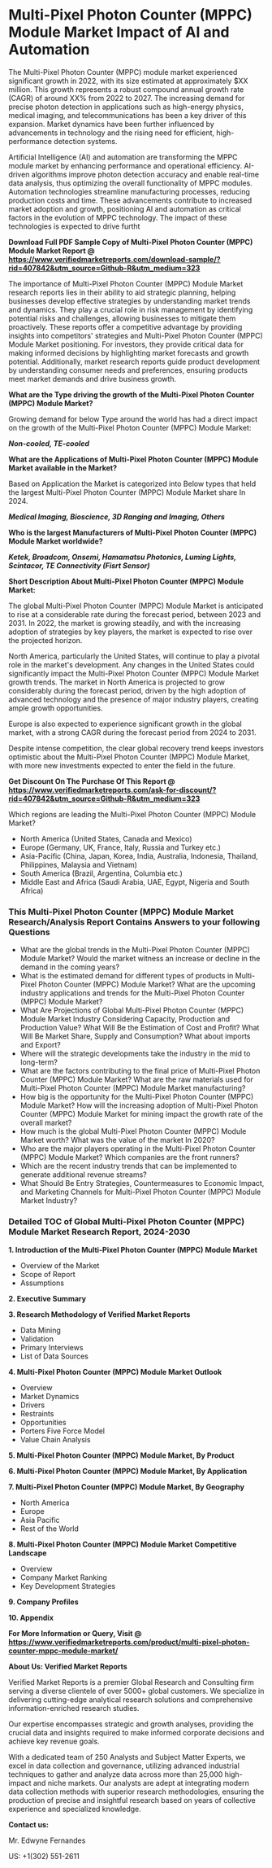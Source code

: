 <meta name="title" content="Global Multi-Pixel Photon Counter (MPPC) Module Market Impact of AI and Automation"><meta name="description" content="The Multi-Pixel Photon Counter (MPPC) module market experienced significant growth in 2022, with its size estimated at approximately $XX million. This growth represent"><meta name="title" content="Multi-Pixel Photon Counter (MPPC) Module Market Size, Share, Scope, Trends, Growth, Opportunities, Analysis, Forecast"><h1>Multi-Pixel Photon Counter (MPPC) Module Market Impact of AI and Automation</h1><p>The Multi-Pixel Photon Counter (MPPC) module market experienced significant growth in 2022, with its size estimated at approximately $XX million. This growth represents a robust compound annual growth rate (CAGR) of around XX% from 2022 to 2027. The increasing demand for precise photon detection in applications such as high-energy physics, medical imaging, and telecommunications has been a key driver of this expansion. Market dynamics have been further influenced by advancements in technology and the rising need for efficient, high-performance detection systems.</p><p>Artificial Intelligence (AI) and automation are transforming the MPPC module market by enhancing performance and operational efficiency. AI-driven algorithms improve photon detection accuracy and enable real-time data analysis, thus optimizing the overall functionality of MPPC modules. Automation technologies streamline manufacturing processes, reducing production costs and time. These advancements contribute to increased market adoption and growth, positioning AI and automation as critical factors in the evolution of MPPC technology. The impact of these technologies is expected to drive furtht</p><p id="" class=""><strong>Download Full PDF Sample Copy of Multi-Pixel Photon Counter (MPPC) Module Market Report @ <a href="https://www.verifiedmarketreports.com/download-sample/?rid=407842&utm_source=Github-R&utm_medium=323" target="_blank">https://www.verifiedmarketreports.com/download-sample/?rid=407842&utm_source=Github-R&utm_medium=323</a></strong></p><p>The importance of&nbsp;Multi-Pixel Photon Counter (MPPC) Module Market research reports lies in their ability to aid strategic planning, helping businesses develop effective strategies by understanding market trends and dynamics. They play a crucial role in risk management by identifying potential risks and challenges, allowing businesses to mitigate them proactively. These reports offer a competitive advantage by providing insights into competitors' strategies and Multi-Pixel Photon Counter (MPPC) Module Market positioning. For investors, they provide critical data for making informed decisions by highlighting market forecasts and growth potential. Additionally, market research reports guide product development by understanding consumer needs and preferences, ensuring products meet market demands and drive business growth.</p><p><strong>What are the&nbsp;Type driving the growth of the Multi-Pixel Photon Counter (MPPC) Module Market?</strong></p><p id="" class="">Growing demand for below Type around the world has had a direct impact on the growth of the Multi-Pixel Photon Counter (MPPC) Module Market:</p><em><strong>Non-cooled, TE-cooled</strong></em></p><strong>What are the&nbsp;Applications&nbsp;of Multi-Pixel Photon Counter (MPPC) Module Market available in the Market?</strong></p><p id="" class="">Based on Application the Market is categorized into Below types that held the largest Multi-Pixel Photon Counter (MPPC) Module Market share In 2024.</p><em><strong>Medical Imaging, Bioscience, 3D Ranging and Imaging, Others</strong></em></p><strong>Who is the largest Manufacturers of Multi-Pixel Photon Counter (MPPC) Module Market worldwide?</strong></p><p><em><strong>Ketek, Broadcom, Onsemi, Hamamatsu Photonics, Luming Lights, Scintacor, TE Connectivity (Fisrt Sensor)</strong></em></p><p id="" class=""><strong>Short Description About Multi-Pixel Photon Counter (MPPC) Module Market:</strong></p><p>The global Multi-Pixel Photon Counter (MPPC) Module Market is anticipated to rise at a considerable rate during the forecast period, between 2023 and 2031. In 2022, the market is growing steadily, and with the increasing adoption of strategies by key players, the market is expected to rise over the projected horizon.</p><p>North America, particularly the United States, will continue to play a pivotal role in the market's development. Any changes in the United States could significantly impact the Multi-Pixel Photon Counter (MPPC) Module Market growth trends. The market in North America is projected to grow considerably during the forecast period, driven by the high adoption of advanced technology and the presence of major industry players, creating ample growth opportunities.</p><p>Europe is also expected to experience significant growth in the global market, with a strong CAGR during the forecast period from 2024 to 2031.</p><p>Despite intense competition, the clear global recovery trend keeps investors optimistic about the Multi-Pixel Photon Counter (MPPC) Module Market, with more new investments expected to enter the field in the future.</p><p id="" class=""><strong>Get Discount On The Purchase Of This Report @ <a href="https://www.verifiedmarketreports.com/ask-for-discount/?rid=407842&utm_source=Github-R&utm_medium=323" target="_blank">https://www.verifiedmarketreports.com/ask-for-discount/?rid=407842&utm_source=Github-R&utm_medium=323</a></strong></p>Which regions are leading the Multi-Pixel Photon Counter (MPPC) Module Market?</p><ul><li>North America (United States, Canada and Mexico)</li><li>Europe (Germany, UK, France, Italy, Russia and Turkey etc.)</li><li>Asia-Pacific (China, Japan, Korea, India, Australia, Indonesia, Thailand, Philippines, Malaysia and Vietnam)</li><li>South America (Brazil, Argentina, Columbia etc.)</li><li>Middle East and Africa (Saudi Arabia, UAE, Egypt, Nigeria and South Africa)</li></ul><h3 id="" class="">This Multi-Pixel Photon Counter (MPPC) Module Market Research/Analysis Report Contains Answers to your following Questions</h3><ul><li>What are the global trends in the Multi-Pixel Photon Counter (MPPC) Module Market? Would the market witness an increase or decline in the demand in the coming years?</li><li>What is the estimated demand for different types of products in Multi-Pixel Photon Counter (MPPC) Module Market? What are the upcoming industry applications and trends for the Multi-Pixel Photon Counter (MPPC) Module Market?</li><li>What Are Projections of Global Multi-Pixel Photon Counter (MPPC) Module Market Industry Considering Capacity, Production and Production Value? What Will Be the Estimation of Cost and Profit? What Will Be Market Share, Supply and Consumption? What about imports and Export?</li><li>Where will the strategic developments take the industry in the mid to long-term?</li><li>What are the factors contributing to the final price of Multi-Pixel Photon Counter (MPPC) Module Market? What are the raw materials used for Multi-Pixel Photon Counter (MPPC) Module Market manufacturing?</li><li>How big is the opportunity for the Multi-Pixel Photon Counter (MPPC) Module Market? How will the increasing adoption of Multi-Pixel Photon Counter (MPPC) Module Market for mining impact the growth rate of the overall market?</li><li>How much is the global Multi-Pixel Photon Counter (MPPC) Module Market worth? What was the value of the market In 2020?</li><li>Who are the major players operating in the Multi-Pixel Photon Counter (MPPC) Module Market? Which companies are the front runners?</li><li>Which are the recent industry trends that can be implemented to generate additional revenue streams?</li><li>What Should Be Entry Strategies, Countermeasures to Economic Impact, and Marketing Channels for Multi-Pixel Photon Counter (MPPC) Module Market Industry?</li></ul><h3 id="" class="">Detailed TOC of Global Multi-Pixel Photon Counter (MPPC) Module Market Research Report, 2024-2030</h3><p id="" class=""><strong>1. Introduction of the Multi-Pixel Photon Counter (MPPC) Module Market</strong></p><ul><li>Overview of the Market</li><li>Scope of Report</li><li>Assumptions</li></ul><p id="" class=""><strong>2. Executive Summary</strong></p><p id="" class=""><strong>3. Research Methodology of Verified Market Reports</strong></p><ul><li>Data Mining</li><li>Validation</li><li>Primary Interviews</li><li>List of Data Sources</li></ul><p id="" class=""><strong>4. Multi-Pixel Photon Counter (MPPC) Module Market Outlook</strong></p><ul><li>Overview</li><li>Market Dynamics</li><li>Drivers</li><li>Restraints</li><li>Opportunities</li><li>Porters Five Force Model</li><li>Value Chain Analysis</li></ul><p id="" class=""><strong>5. Multi-Pixel Photon Counter (MPPC) Module Market, By Product</strong></p><p id="" class=""><strong>6. Multi-Pixel Photon Counter (MPPC) Module Market, By Application</strong></p><p id="" class=""><strong>7. Multi-Pixel Photon Counter (MPPC) Module Market, By Geography</strong></p><ul><li>North America</li><li>Europe</li><li>Asia Pacific</li><li>Rest of the World</li></ul><p id="" class=""><strong>8. Multi-Pixel Photon Counter (MPPC) Module Market Competitive Landscape</strong></p><ul><li>Overview</li><li>Company Market Ranking</li><li>Key Development Strategies</li></ul><p id="" class=""><strong>9. Company Profiles</strong></p><p id="" class=""><strong>10. Appendix</strong></p><p id="" class=""><strong>For More Information or Query, Visit @ <a href="https://www.verifiedmarketreports.com/product/multi-pixel-photon-counter-mppc-module-market/" target="_blank">https://www.verifiedmarketreports.com/product/multi-pixel-photon-counter-mppc-module-market/</a></strong></p><p id="" class=""><strong>About Us: Verified Market Reports</strong></p><p id="" class="">Verified Market Reports is a premier Global Research and Consulting firm serving a diverse clientele of over 5000+ global customers. We specialize in delivering cutting-edge analytical research solutions and comprehensive information-enriched research studies.</p><p id="" class="">Our expertise encompasses strategic and growth analyses, providing the crucial data and insights required to make informed corporate decisions and achieve key revenue goals.</p><p id="" class="">With a dedicated team of 250 Analysts and Subject Matter Experts, we excel in data collection and governance, utilizing advanced industrial techniques to gather and analyze data across more than 25,000 high-impact and niche markets. Our analysts are adept at integrating modern data collection methods with superior research methodologies, ensuring the production of precise and insightful research based on years of collective experience and specialized knowledge.</p><p id="" class=""><strong>Contact us:</strong></p><p id="" class="">Mr. Edwyne Fernandes</p><p id="" class="">US: +1(302) 551-2611</p>